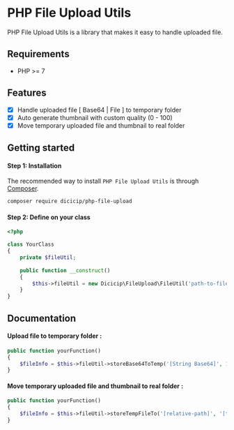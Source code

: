 # PHP File Upload Utils

PHP File Upload Utils is a library that makes it easy to handle uploaded file.   

## Requirements
- PHP >= 7 

## Features
- [x] Handle uploaded file [ Base64 | File ] to temporary folder 
- [x] Auto generate thumbnail with custom quality (0 - 100)
- [x] Move temporary uploaded file and thumbnail to real folder

## Getting started

#### Step 1: Installation
The recommended way to install `PHP File Upload Utils` is through
[Composer](https://getcomposer.org/).

```bash
composer require dicicip/php-file-upload
```
#### Step 2: Define on your class

```php
<?php

class YourClass
{
    private $fileUtil;
    
    public function __construct()
    {
        $this->fileUtil = new Dicicip\FileUpload\FileUtil('path-to-file-folder', 'relative-path');
    }
}
```

## Documentation

#### Upload file to temporary folder :
```php
public function yourFunction()
{
    $fileInfo = $this->fileUtil->storeBase64ToTemp('[String Base64]', 15);
}
```

#### Move temporary uploaded file and thumbnail to real folder :
```php
public function yourFunction()
{
    $fileInfo = $this->fileUtil->storeTempFileTo('[relative-path]', '[target-relative-directory]');
}
```